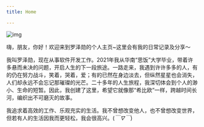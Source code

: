 ```yaml
---
title: Home

---
```


![img](https://cdn.jsdelivr.net/gh/lzxqaq/jsdelivr@master/image/home.jpg)

嗨，朋友，你好！欢迎来到罗泽勋的个人主页~这里会有我的日常记录及分享～

我叫罗泽勋，现在从事软件开发工作。2021年我从华南“思饭”大学毕业，带着许多悬而未决的问题，开启人生的下一段旅途。一路走来，我遇到许许多多的人，有的仍在努力战斗，笑着，哭着，爱；有的已然在身边淡去，但纵然星星也会消失，人们却永远不会忘记那璀璨的光芒。二十多年的人生旅程，我深切体会到个人的渺小、生命的短暂。因此，我创建了这里，希望它就像那“希比欧”一样，跨越时间长河，编织出不可磨灭的故事。

我追求着高效的工作、乐观充实的生活。我不曾想改变他人，也不曾想改变世界，但若有人的生活因我而更轻松，我会很高兴。(*￣∇￣*)
